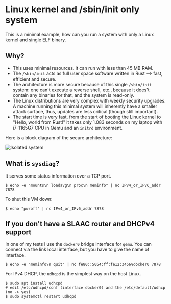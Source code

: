 # Linux kernel and /sbin/init only system

This is a minimal example, how can you run a system with only a Linux kernel and single ELF binary.

## Why?

* This uses minimal resources. It can run with less than 45 MB RAM.
* The `/sbin/init` acts as full user space software written in Rust --> fast, efficient and secure.
* The architecture is more secure because of this single `/sbin/init` system: one can't execute a reverse shell, etc., because it does't contain any binaries for that, and the system is read-only.
* The Linux distributions are very complex with weekly security upgrades. A machine running this minimal system will inherently have a smaller attack surface, thus, updates are less critical (though still important). 
* The start time is very fast, from the start of booting the Linux kernel to "Hello, world from Rust!" it takes only 1.083 seconds on my laptop with i7-1165G7 CPU in Qemu and an `initrd` environment.

Here is a block diagram of the secure architecture:

![Isolated system](initonly_as_isolator.png)

## What is `sysdiag`?

It serves some status information over a TCP port.

    $ echo -e "mounts\n loadavg\n proc\n meminfo" | nc IPv4_or_IPv6_addr 7878

To shut this VM down:

    $ echo "pwroff" | nc IPv4_or_IPv6_addr 7878

## If you don't have a SLAAC router and DHCPv4 support

In one of my tests I use the `docker0` bridge interface for `qemu`. You can connect via the link local interface, but you have to give the name of interface.

    $ echo -e "meminfo\n quit" | nc fe80::5054:ff:fe12:3456%docker0 7878

For IPv4 DHCP, the `udhcpd` is the simplest way on the host Linux.

    $ sudo apt install udhcpd
    # edit /etc/udhcpd/conf (interface docker0) and the /etc/default/udhcp (no -> yes)
    $ sudo systemctl restart udhcpd

